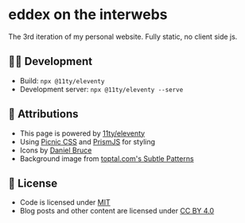 # eddex on the interwebs

The 3rd iteration of my personal website. Fully static, no client side js.

## 🧑‍💻 Development

- Build: `npx @11ty/eleventy`
- Development server: `npx @11ty/eleventy --serve`

## 🙏 Attributions

- This page is powered by [11ty/eleventy](https://www.11ty.dev)
- Using [Picnic CSS](https://picnicss.com) and [PrismJS](https://prismjs.com/) for styling
- Icons by [Daniel Bruce](https://github.com/danielbruce/entypo/)
- Background image from [toptal.com's Subtle Patterns](https://www.toptal.com/designers/subtlepatterns/pink-rice/)

## 📜 License

- Code is licensed under [MIT](LICENSE)
- Blog posts and other content are licensed under [CC BY 4.0](https://creativecommons.org/licenses/by/4.0/)
